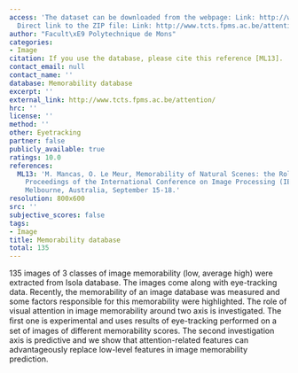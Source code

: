 ```yaml
---
access: 'The dataset can be downloaded from the webpage: Link: http://www.tcts.fpms.ac.be/attention/
  Direct link to the ZIP file: Link: http://www.tcts.fpms.ac.be/attention/data/documents/data/memorability.zip'
author: "Facult\xE9 Polytechnique de Mons"
categories:
- Image
citation: If you use the database, please cite this reference [ML13].
contact_email: null
contact_name: ''
database: Memorability database
excerpt: ''
external_link: http://www.tcts.fpms.ac.be/attention/
hrc: ''
license: ''
method: ''
other: Eyetracking
partner: false
publicly_available: true
ratings: 10.0
references:
  ML13: 'M. Mancas, O. Le Meur, Memorability of Natural Scenes: the Role of Attention,
    Proceedings of the International Conference on Image Processing (IEEE ICIP 2013),
    Melbourne, Australia, September 15-18.'
resolution: 800x600
src: ''
subjective_scores: false
tags:
- Image
title: Memorability database
total: 135
---
```


135 images of 3 classes of image memorability (low, average high) were extracted from Isola database. The images come along with eye-tracking data. Recently, the memorability of an image database was measured and some factors responsible for this memorability were highlighted. The role of visual attention in image memorability around two axis is investigated. The ﬁrst one is experimental and uses results of eye-tracking performed on a set of images of different memorability scores. The second investigation axis is predictive and we show that attention-related features can advantageously replace low-level features in image memorability prediction.